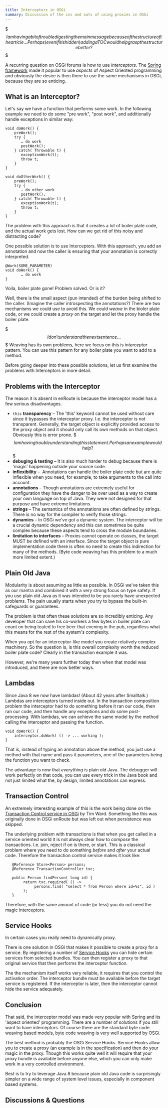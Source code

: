 ```yaml
---
title: Interceptors in OSGi
summary: Discussion of the ins and outs of using proxies in OSGi
---
```


$$$ I am having a bit of trouble digesting the main message because of the structure of the article... Perhaps (even if it is hidden) adding a TOC would help grasp the structure better? $$$

A recurring question on OSGi forums is how to use _interceptors_. The [Spring framework] made it popular to use _aspects_ of Aspect Oriented programming and obviously the desire is then there to use the same mechanisms in OSGi, because they are so enticing. 

## What is an Interceptor?

Let's say we have a function that performs some work. In the following example we need to do some "pre work", "post work", and additionally handle exceptions in similar way:

	void doWork() {
	    preWork();
		try {
		   … do work
		   postWork();
		} catch( Throwable t) {
	       exceptionWork(t);
		   throw t;
		}
	}
	
	void doOtherWork() {
	    preWork();
		try {
		   … do other work
		   postWork();
		} catch( Throwable t) {
	       exceptionWork(t);
		   throw t;
		}
	}

The problem with this approach is that it creates a lot of boiler plate code, and the actual work gets lost. How can we get rid of this noisy and distracting code? 

One possible solution is to use Interceptors. With this approach, you add an annotation and now the caller is ensuring that your annotation is correctly interpreted.

	@Work(SOME_PARAMETER)
	void doWork() {
		   … do work
	}

Voila, boiler plate gone! Problem solved. Or is it?

Well, there is the small aspect (pun intended) of the burden being shifted to the caller. (Imagine the caller introspecting the annotations?) There are two mechanisms we could use to avoid this. We could _weave_ in the bioler plate code, or we could create a _proxy_ on the target and let the proxy handle the boiler plate.

$$$ I don't understand the next sentence...$$$
Weaving has its own problems, here we focus on this is  _interceptor_ pattern. You can use this pattern for any boiler plate you want to add to a method.

Before going deeper into these possible solutions, let us first examine the problems with Interceptors in more detail.

## Problems with the Interceptor 

The reason it is absent in enRoute is because the interceptor model has a few serious disadvantages. 

* `this` **transparency** – The 'this' keyword cannot be used without care since it bypasses the interceptor proxy. I.e. the interceptor is not transparent. Generally, the target object is explicitly provided access to the proxy object and it should only call its own methods on that object. Obviously this is error prone. $$$ I am having trouble understanding this statement. Perhaps an example would help? $$$
* **debuging & testing** – It is also much harder to debug because there is 'magic' happening outside your source code.
* **inflexibility** –  Annotations can handle the boiler plate code but are quite inflexible when you need, for example, to take arguments to the call into account.
* **annotations** – Though annotations are extremely useful for configuration they have the danger to be over used as a way to create your own language on top of Java. They were not designed for that purpose and have extreme limitations.
* **strings** – The semantics of the annotations are often defined by strings. There is no way for the compiler to verify those strings.
* **dynamics** – In OSGi we've got a dynamic system. The interceptor will be a crucial dynamic dependency and this can sometimes be quite complex because these aspects tend to cross the module boundaries.
* **limitation to interfaces** – Proxies cannot operate on classes, the target MUST be defined with an interface. Since the target object is pure implementation code there is often no need to create this indirection for many of the methods. (Byte code weaving has this problem to a much more limited extent.)

## Plain Old Java

Modularity is about assuming as little as possible. In OSGi we've taken this as our mantra and combined it with a very strong focus on type safety. If you use plain old Java as it was intended to be you rarely have unexpected problems. The pain usually starts when you try to bypass the built-in safeguards or guarantees. 

The problem is that often these solutions are so incredibly enticing. Any developer that can save his co-workers a few bytes in boiler plate can count on being teated to free beer that evening in the pub, regardless what this means for the rest of the system's complexity.

When you opt for an interceptor-like model you create relatively complex machinery. So the question is, is this overall complexity worth the reduced boiler plate code? Clearly in the transaction example it was.

However, we're many years further today then when that model was introduced, and there are now better ways.

## Lambdas

Since Java 8 we now have lambdas! (About 42 years after Smalltalk.) Lambdas are interceptors turned inside out. In the transaction composition problem the interceptor had to do something before it ran our code, then ran our code, and then handle any exceptions and do some post-processing. With lambdas, we can achieve the same model by the method calling the interceptor and passing the function.

	void doWork() {
	    interceptor.doWork( () -> ... working );
	}

That is, instead of typing an annotation above the method, you just use a method with that name and pass it parameters, one of the parameters being the function you want to check.

The advantage is now that _everything_ is plain old Java. The debugger will work perfectly on that code, you can use every trick in the Java book and not just limited what the, by design, limited annotations can express.

## Transaction Control

An extremely interesting example of this is the work being done on the [Transaction Control service in OSGi][1] by Tim Ward. Something like this was originally done in OSGi enRoute but was left out when persistence was skipped. 

The underlying problem with transactions is that when you get called in a service oriented world it is not always clear how to _compose_ the transactions. I.e. join, reject if on is there, or start. This is a classical problem where you need to do something _before_ and _after_ your actual code. Therefore the transaction control service makes it look like:

       @Reference Store<Person> persons;
       @Reference TransactionController txc;

       public Person findPerson( long id) {
            return txc.required( () -> 
                 persons.find( "select * from Person where id=%s", id )
            );
       }
     
Therefore, with the same amount of code (or less) you do not need the magic interceptors.

## Service Hooks

In certain cases you really need to dynamically proxy.

There is one solution in OSGi that makes it possible to create a proxy for a service. By registering a number of [Service Hooks] you can hide certain services from selected bundles. You can then register a proxy to that original service that then performs the interceptor function.

The the mechanism itself works very reliable, it requires that you control the activation order. The interceptor bundle must be available before the target service is registered. If the interceptor is later, then the interceptor cannot hide the service adequately. 

## Conclusion

That said, the interceptor model was made very popular with Spring and its 'aspect oriented' programming. There are a number of solutions if you still want to have interceptors. Of course there are the standard byte code weaving based models, byte code weaving is very well supported by OSGi.

The best method is probably the OSGi Service Hooks. Service Hooks allow you to create a proxy (an example is in the specification) and then do your magic in the proxy. Though this works quite well it will require that your proxy bundle is available before anyone else, which you can only make work in a very controlled environment.

Best is to try to leverage Java 8 because plain old Java code is surprisingly simpler on a wide range of system level issues, especially in component based systems. 

## Discussions & Questions


[1]: https://github.com/osgi/design/blob/master/rfcs/rfc0221/rfc-0221-TransactionControl.pdf
[Spring framework]: https://en.wikipedia.org/wiki/Spring_Framework
[Service Hooks]: http://blog.osgi.org/2009/02/osgi-service-hooks.html
